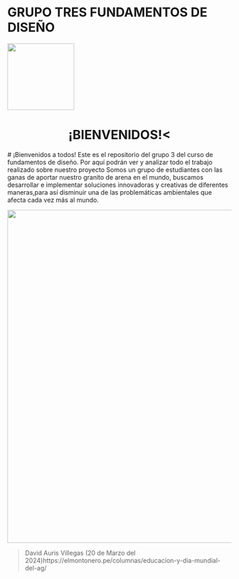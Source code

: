 # GRUPO TRES FUNDAMENTOS DE DISEÑO
<p align="left">
  <img src="https://semanadelcannabis.cayetano.edu.pe/assets/img/logo-upch.png" width="150">
    <h1 align="center">¡BIENVENIDOS!<</h1>
</p>
# ¡Bienvenidos a todos! Este es el repositorio del grupo 3  del curso de fundamentos de diseño. Por aquí  podrán ver y analizar todo el trabajo realizado sobre nuestro proyecto
Somos un grupo de estudiantes con las ganas de aportar nuestro granito de arena en el mundo, buscamos desarrollar e implementar soluciones innovadoras y creativas de diferentes  maneras,para así disminuir  una de las problemáticas ambientales que afecta cada vez más al mundo.
<p align="center">
  <img src=https://elmontonero.pe/columnas/educacion-y-dia-mundial-del-ag width="750" style="margin: auto;">
</p>
<blockquote>
  <p>David Auris Villegas (20 de Marzo del 2024)https://elmontonero.pe/columnas/educacion-y-dia-mundial-del-ag/</p>
</blockquote>

  
